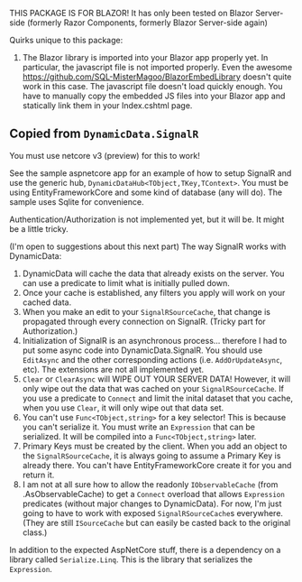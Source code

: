 THIS PACKAGE IS FOR BLAZOR!  It has only been tested on Blazor Server-side (formerly Razor Components, formerly Blazor Server-side again)

Quirks unique to this package:
1.  The Blazor library is imported into your Blazor app properly yet.  In particular, the javascript file is not imported properly.  Even the awesome https://github.com/SQL-MisterMagoo/BlazorEmbedLibrary doesn't quite work in this case.  The javascript file doesn't load quickly enough.  You have to manually copy the embedded JS files into your Blazor app and statically link them in your Index.cshtml page.


## Copied from `DynamicData.SignalR` ##
You must use netcore v3 (preview) for this to work!

See the sample aspnetcore app for an example of how to setup SignalR and use the generic hub, `DynamicDataHub<TObject,TKey,TContext>`.  You must be using EntityFrameworkCore and some kind of database (any will do).  The sample uses Sqlite for convenience.

Authentication/Authorization is not implemented yet, but it will be.  It might be a little tricky.

(I'm open to suggestions about this next part)
The way SignalR works with DynamicData:

1.  DynamicData will cache the data that already exists on the server.  You can use a predicate to limit what is initially pulled down.
2.  Once your cache is established, any filters you apply will work on your cached data.
3.  When you make an edit to your `SignalRSourceCache`, that change is propagated through every connection on SignalR.  (Tricky part for Authorization.)
4.  Initialization of SignalR is an asynchronous process... therefore I had to put some async code into DynamicData.SignalR.  You should use `EditAsync` and the other corresponding actions (i.e. `AddOrUpdateAsync`, etc).  The extensions are not all implemented yet.
5.  `Clear` or `ClearAsync` will WIPE OUT YOUR SERVER DATA!  However, it will only wipe out the data that was cached on your `SignalRSourceCache`.  If you use a predicate to `Connect` and limit the inital dataset that you cache, when you use `Clear`, it will only wipe out that data set.  
6.  You can't use `Func<TObject,string>` for a key selector!  This is because you can't serialize it.  You must write an `Expression` that can be serialized.  It will be compiled into a `Func<TObject,string>` later.  
7.  Primary Keys must be created by the client.  When you add an object to the `SignalRSourceCache`, it is always going to assume a Primary Key is already there.  You can't have EntityFrameworkCore create it for you and return it. 
8.  I am not at all sure how to allow the readonly `IObservableCache` (from .AsObservableCache) to get a `Connect` overload that allows `Expression` predicates (without major changes to DynamicData).   For now, I'm just going to have to work with exposed `SignalRSourceCache`s everywhere.  (They are still `ISourceCache` but can easily be casted back to the original class.)

In addition to the expected AspNetCore stuff, there is a dependency on a library called `Serialize.Linq`.   This is the library that serializes the `Expression`.  
